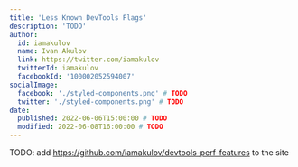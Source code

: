 ```yaml
---
title: 'Less Known DevTools Flags'
description: 'TODO'
author:
  id: iamakulov
  name: Ivan Akulov
  link: https://twitter.com/iamakulov
  twitterId: iamakulov
  facebookId: '100002052594007'
socialImage:
  facebook: './styled-components.png' # TODO
  twitter: './styled-components.png' # TODO
date:
  published: 2022-06-06T15:00:00 # TODO
  modified: 2022-06-08T16:00:00 # TODO
---
```


TODO: add https://github.com/iamakulov/devtools-perf-features to the site

